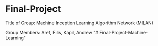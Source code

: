 # Final-Project

Title of Group: Machine Inception Learning Algorithm Network (MILAN) 

Group Members: Aref, Filis, Kapil, Andrew
"# Final-Project-Machine-Learning" 
